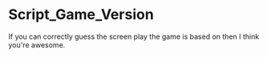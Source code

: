 # Script_Game_Version
If you can correctly guess the screen play the game is based on then I think you're awesome. 
